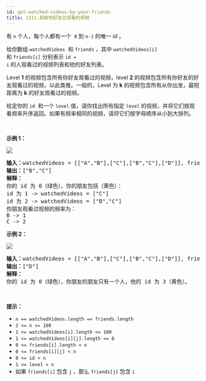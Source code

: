 ```yaml
---
id: get-watched-videos-by-your-friends
title: 1311.获取你好友已观看的视频
---
```

有 <code>n</code> 个人，每个人都有一个  <code>0</code> 到 <code>n-1</code> 的唯一 _id_ 。

给你数组 <code>watchedVideos</code>  和 <code>friends</code> ，其中 <code>watchedVideos[i]</code>  和 <code>friends[i]</code> 分别表示 <code>id = i</code> 的人观看过的视频列表和他的好友列表。

Level **1** 的视频包含所有你好友观看过的视频，level **2** 的视频包含所有你好友的好友观看过的视频，以此类推。一般的，Level 为 **k** 的视频包含所有从你出发，最短距离为 **k** 的好友观看过的视频。

给定你的 <code>id</code>  和一个 <code>level</code> 值，请你找出所有指定 <code>level</code> 的视频，并将它们按观看频率升序返回。如果有频率相同的视频，请将它们按字母顺序从小到大排列。

 

**示例 1：**

**![](https://assets.leetcode-cn.com/aliyun-lc-upload/uploads/2020/01/03/leetcode_friends_1.png)**


<pre><strong>输入：</strong>watchedVideos = [[&#34;A&#34;,&#34;B&#34;],[&#34;C&#34;],[&#34;B&#34;,&#34;C&#34;],[&#34;D&#34;]], friends = [[1,2],[0,3],[0,3],[1,2]], id = 0, level = 1<br/><strong>输出：</strong>[&#34;B&#34;,&#34;C&#34;] <br/><strong>解释：</strong><br/>你的 id 为 0（绿色），你的朋友包括（黄色）：<br/>id 为 1 -&gt; watchedVideos = [&#34;C&#34;] <br/>id 为 2 -&gt; watchedVideos = [&#34;B&#34;,&#34;C&#34;] <br/>你朋友观看过视频的频率为：<br/>B -&gt; 1 <br/>C -&gt; 2<br/></pre>

**示例 2：**

**![](https://assets.leetcode-cn.com/aliyun-lc-upload/uploads/2020/01/03/leetcode_friends_2.png)**


<pre><strong>输入：</strong>watchedVideos = [[&#34;A&#34;,&#34;B&#34;],[&#34;C&#34;],[&#34;B&#34;,&#34;C&#34;],[&#34;D&#34;]], friends = [[1,2],[0,3],[0,3],[1,2]], id = 0, level = 2<br/><strong>输出：</strong>[&#34;D&#34;]<br/><strong>解释：</strong><br/>你的 id 为 0（绿色），你朋友的朋友只有一个人，他的 id 为 3（黄色）。<br/></pre>

 

**提示：**


- <code>n == watchedVideos.length == friends.length</code>
- <code>2 &lt;= n &lt;= 100</code>
- <code>1 &lt;= watchedVideos[i].length &lt;= 100</code>
- <code>1 &lt;= watchedVideos[i][j].length &lt;= 8</code>
- <code>0 &lt;= friends[i].length &lt; n</code>
- <code>0 &lt;= friends[i][j] &lt; n</code>
- <code>0 &lt;= id &lt; n</code>
- <code>1 &lt;= level &lt; n</code>
- 如果 <code>friends[i]</code> 包含 <code>j</code> ，那么 <code>friends[j]</code> 包含 <code>i</code>
